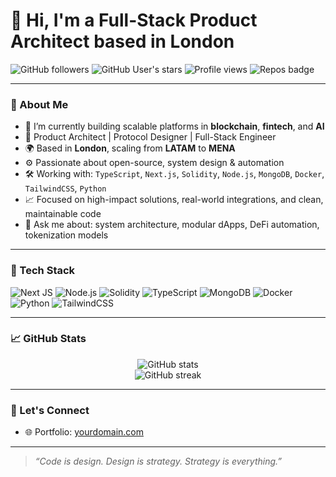 # 👋 Hi, I'm a Full-Stack Product Architect based in London

![GitHub followers](https://img.shields.io/github/followers/USERNAME?style=social)
![GitHub User's stars](https://img.shields.io/github/stars/USERNAME?affiliations=OWNER%2CCOLLABORATOR)
![Profile views](https://komarev.com/ghpvc/?username=USERNAME&label=Profile%20views&color=0e75b6&style=flat)
![Repos badge](https://img.shields.io/badge/Public%20Repos-🌐--available-blue)

---

### 🚀 About Me

- 🔭 I’m currently building scalable platforms in **blockchain**, **fintech**, and **AI**
- 🧠 Product Architect | Protocol Designer | Full-Stack Engineer
- 🌍 Based in **London**, scaling from **LATAM** to **MENA**
- ⚙️ Passionate about open-source, system design & automation
- 🛠️ Working with: `TypeScript`, `Next.js`, `Solidity`, `Node.js`, `MongoDB`, `Docker`, `TailwindCSS`, `Python`
- 📈 Focused on high-impact solutions, real-world integrations, and clean, maintainable code
- 💬 Ask me about: system architecture, modular dApps, DeFi automation, tokenization models

---

### 🧰 Tech Stack

![Next JS](https://img.shields.io/badge/Next.js-black?style=flat&logo=next.js)
![Node.js](https://img.shields.io/badge/Node.js-339933?style=flat&logo=node.js&logoColor=white)
![Solidity](https://img.shields.io/badge/Solidity-363636?style=flat&logo=solidity)
![TypeScript](https://img.shields.io/badge/TypeScript-3178C6?style=flat&logo=typescript&logoColor=white)
![MongoDB](https://img.shields.io/badge/MongoDB-4EA94B?style=flat&logo=mongodb&logoColor=white)
![Docker](https://img.shields.io/badge/Docker-2496ED?style=flat&logo=docker&logoColor=white)
![Python](https://img.shields.io/badge/Python-3776AB?style=flat&logo=python&logoColor=white)
![TailwindCSS](https://img.shields.io/badge/TailwindCSS-38B2AC?style=flat&logo=tailwind-css&logoColor=white)

---

### 📈 GitHub Stats

<p align="center">
  <img src="https://github-readme-stats.vercel.app/api?username=USERNAME&show_icons=true&theme=radical" alt="GitHub stats" />
  <br />
  <img src="https://github-readme-streak-stats.herokuapp.com?user=USERNAME&theme=radical&date_format=M%20j%5B%2C%20Y%5D" alt="GitHub streak" />
</p>

---

### 🤝 Let's Connect

- 🌐 Portfolio: [yourdomain.com]([https://yourdomain.com](https://github.com/buildthechain))

---

> _“Code is design. Design is strategy. Strategy is everything.”_

